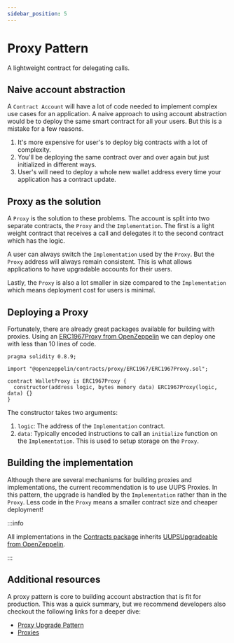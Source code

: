 ```yaml
---
sidebar_position: 5
---
```


# Proxy Pattern

A lightweight contract for delegating calls.

## Naive account abstraction

A `Contract Account` will have a lot of code needed to implement complex use cases for an application. A naive approach to using account abstraction would be to deploy the same smart contract for all your users. But this is a mistake for a few reasons.

1. It's more expensive for user's to deploy big contracts with a lot of complexity.
2. You'll be deploying the same contract over and over again but just initialized in different ways.
3. User's will need to deploy a whole new wallet address every time your application has a contract update.

## Proxy as the solution

A `Proxy` is the solution to these problems. The account is split into two separate contracts, the `Proxy` and the `Implementation`. The first is a light weight contract that receives a call and delegates it to the second contract which has the logic.

A user can always switch the `Implementation` used by the `Proxy`. But the `Proxy` address will always remain consistent. This is what allows applications to have upgradable accounts for their users.

Lastly, the `Proxy` is also a lot smaller in size compared to the `Implementation` which means deployment cost for users is minimal.

## Deploying a Proxy

Fortunately, there are already great packages available for building with proxies. Using an [ERC1967Proxy from OpenZeppelin](https://docs.openzeppelin.com/contracts/4.x/api/proxy#ERC1967Proxy) we can deploy one with less than 10 lines of code.

```solidity
pragma solidity 0.8.9;

import "@openzeppelin/contracts/proxy/ERC1967/ERC1967Proxy.sol";

contract WalletProxy is ERC1967Proxy {
  constructor(address logic, bytes memory data) ERC1967Proxy(logic, data) {}
}

```

The constructor takes two arguments:

1. `logic`: The address of the `Implementation` contract.
2. `data`: Typically encoded instructions to call an `initialize` function on the `Implementation`. This is used to setup storage on the `Proxy`.

## Building the implementation

Although there are several mechanisms for building proxies and implementations, the current recommendation is to use UUPS Proxies. In this pattern, the upgrade is handled by the `Implementation` rather than in the `Proxy`. Less code in the `Proxy` means a smaller contract size and cheaper deployment!

:::info

All implementations in the [Contracts package](/docs/category/contracts) inherits [UUPSUpgradeable from OpenZeppelin](https://docs.openzeppelin.com/contracts/4.x/api/proxy#UUPSUpgradeable).

:::

## Additional resources

A proxy pattern is core to building account abstraction that is fit for production. This was a quick summary, but we recommend developers also checkout the following links for a deeper dive:

- [Proxy Upgrade Pattern](https://docs.openzeppelin.com/upgrades-plugins/1.x/proxies)
- [Proxies](https://docs.openzeppelin.com/contracts/4.x/api/proxy)
